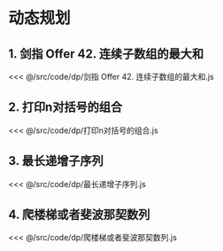 # 动态规划

## 1. 剑指 Offer 42. 连续子数组的最大和

<<< @/src/code/dp/剑指 Offer 42. 连续子数组的最大和.js

## 2. 打印n对括号的组合

<<< @/src/code/dp/打印n对括号的组合.js

## 3. 最长递增子序列

<<< @/src/code/dp/最长递增子序列.js

## 4. 爬楼梯或者斐波那契数列

<<< @/src/code/dp/爬楼梯或者斐波那契数列.js